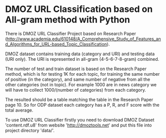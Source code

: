 # DMOZ URL Classification based on All-gram method with Python
There is DMOZ URL Classifier Project based on Research Paper (http://www.academia.edu/610148/A_Comprehensive_Study_of_Features_and_Algorithms_for_URL-based_Topic_Classification).

DMOZ dataset contains  training data (category and URI) and testing data (URI only). The URI is represented in all-gram (4-5-6-7-8-gram) combined.

The number of test and train dataset is based on the Research Paper method, which is for testing 1K for each topic, for training the same number of positive (in the category), and same number of negative from all the other categories (not in topic). For example 1000 are in news category we will have to collect 1000/(number of categories) from each category.

The resulted should be a table matching the table in the Research Paper page 10. So for ODP dataset each category has a P, R, and F score with the total average.

To use DMOZ URL Classifier firstly you need to download DMOZ Dataset 'content.rdf.u8' from website 'http://dmoztools.net'
and put this file into project directory 'data/'.
 